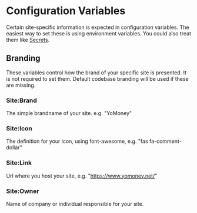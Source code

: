 ﻿# Configuration Variables

Certain site-specific information is expected in configuration variables. 
The easiest way to set these is using environment variables. 
You could also treat them like [Secrets](./Secrets.md).

## Branding

These variables control how the brand of your specific site is presented.
It is not required to set them. Default codebase branding will be used if these are missing.

### Site:Brand

The simple brandname of your site. e.g. "YoMoney"

### Site:Icon

The definition for your icon, using font-awesome, e.g. "fas fa-comment-dollar"

### Site:Link

Url where you host your site, e.g. "https://www.yomoney.net/"

### Site:Owner

Name of company or individual responsible for your site.
